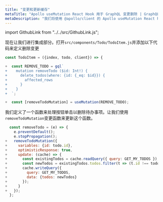```yaml
---
title: "变更和更新缓存"
metaTitle: "Apollo useMutation React Hook 用于 GraphQL 变更删除 | GraphQL React Apollo Hooks 教程"
metaDescription: "我们将使用 @apollo/client 的 Apollo useMutation React hook 及变量作为示例，来删除现有数据，并使用 readQuery 和 writeQuery 在本地更新缓存。"
---
```


import GithubLink from "../../src/GithubLink.js";

现在让我们进行集成部分。打开`src/components/Todo/TodoItem.js`并添加以下代码来定义删除变更

<GithubLink link="https://github.com/hasura/learn-graphql/blob/master/tutorials/frontend/react-apollo-hooks/app-final/src/components/Todo/TodoItem.js" text="src/components/Todo/TodoItem.js" />

```javascript
const TodoItem = ({index, todo, client}) => {

+  const REMOVE_TODO = gql`
+    mutation removeTodo ($id: Int!) {
+      delete_todos(where: {id: {_eq: $id}}) {
+        affected_rows
+      }
+    }
+  `;

+  const [removeTodoMutation] = useMutation(REMOVE_TODO);

```

我们定义了一个函数来处理按钮单击以删除待办事项。让我们使用`removeTodoMutation`变更函数来更新这个函数。

```javascript
  const removeTodo = (e) => {
    e.preventDefault();
    e.stopPropagation();
+   removeTodoMutation({
+     variables: {id: todo.id},
+     optimisticResponse: true,
+     update: (cache) => {
+       const existingTodos = cache.readQuery({ query: GET_MY_TODOS });
+       const newTodos = existingTodos.todos.filter(t => (t.id !== todo.id));
+       cache.writeQuery({
+         query: GET_MY_TODOS,
+         data: {todos: newTodos}
+       });
+     }
+   });
  };
```
